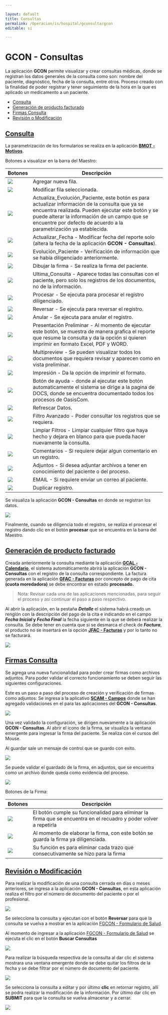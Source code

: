 ```yaml
---

layout: default
title: Consultas
permalink: /Operacion/is/hospital/gconsulta/gcon
editable: si

---
```


# GCON - Consultas

La aplicación **GCON** permite visualizar y crear consultas médicas, donde se registran los datos generales de la consulta como son: nombre del paciente, diagnóstico, fecha de la consulta, entre otros.   Proceso creado con la finalidad de poder registrar y tener seguimiento de la hora en la que es aplicado un medicamento a un paciente.  


* [Consulta](#consulta)
* [Generación de producto facturado](#generación-de-producto-facturado)
* [Firmas Consulta](#firmas-consulta)
* [Revisión o Modificación](#revisión-o-modificación)


## [Consulta](http://docs.oasiscom.com/Operacion/is/hospital/gconsulta/gcon#consulta)


 La parametrización de los formularios se realiza en la aplicación [**BMOT - Motivos**](https://docs.oasiscom.com/Operacion/common/bsistema/bmot).

Botones a visualizar en la barra del Maestro:


| **Botones** | **Descripción** |
| --- | ----------- |
| ![](boton1.png) | Agregar nueva fila. |
| ![](boton2.png)| Modificar fila seleccionada. | 
| ![](boton3.png)| Actualiza_Evolución_Paciente, este botón es para actualizar información de la consulta que ya se encuentra realizada. Pueden ejecutar este botón y se puede alterar la información de un campo que se encuentre por defecto de acuerdo a la parametrización ya establecida. |
| ![](boton4.png) | Actualizar_Fecha - Modificar fecha del reporte solo (altera la fecha de la aplicación **GCON - Consultas**).|
| ![](boton5.png)| Evolución_Paciente - Verificación de información que se habia diligenciado anteriormente. |
| ![](boton6.png)  | Dibujar la firma -  Se realiza la firma del paciente. |
| ![](boton7.png) | Ultima_Consulta -  Aparece todas las consultas con el paciente, pero solo los registros de los documentos, no de la información. |
| ![](boton8.png)| Procesar -  Se ejecuta para procesar el registro diligenciado. |
| ![](boton9.png)| Reversar - Se ejecuta para reversar el registro.|  
| ![](boton10.png) | Anular - Se ejecuta para anular el registro.|  
|  ![](boton11.png) | Presentación Preliminar - Al momento de ejecutar este botón, se muestra de manera grafica el reporte que resume la consulta y da la opción si quieren imprimir en formato Excel, PDF y WORD.|  
| ![](boton12.png) | Multipreview - Se pueden visualizar todos los documentos que requiera revisar y aparecen como en vista preliminar.|  
| ![](boton13.png)| Impresión - Da la opción de imprimir el formato. |  
| ![](boton14.png)| Botón de ayuda - donde al ejecutar este botón automaticamente el sistema se dirige a la pagina de DOCS, donde se encuentra documentado todos los procesos de OasisCom. |  
| ![](boton15.png)| Refrescar Datos.| 
| ![](boton16.png) | Filtro Avanzado - Poder consultar los registros que se requiera.  | 
| ![](boton17.png)| Limpiar Filtros - Limpiar cualquier filtro que haya hecho y dejara en blanco para que pueda hacer nuevamente la consulta.  | 
| ![](boton18.png) | Comentarios - Si requiere dejar algun comentario en un registro.| 
| ![](boton19.png) | Adjuntos - Si desea adjuntar archivos a tener en conocimiento del paciente o del proceso.| 
| ![](boton20.png)| EMAIL - Si requiere enviar un correo al paciente.|
| ![](boton21.png)| Duplicar registro.|

Se visualiza la aplicación **GCON - Consultas** en donde se registran los datos. 

![](gcon1.png)


Finalmente, cuando se diligencia todo el registro, se realiza el procesar el registro dando clic en el botón **procesar** que se encuentra en la barra del Maestro.

## [Generación de producto facturado](http://docs.oasiscom.com/Operacion/is/hospital/gconsulta/gcon#generación-de-producto-facturado)

Creada anteriormente la consulta mediante la aplicación [**GCAL - Calendario**](http://docs.oasiscom.com/Operacion/is/hospital/gcita/gcal#generación-de-producto-facturado), el sistema automáticamente abrirá la aplicación **GCON - Consultas** con el registro de la consulta correspondiente.  La factura generada en la aplicación [**GFAC - Facturas**](http://docs.oasiscom.com/Operacion/is/hospital/gfacturacion/gfac) por concepto de pago de cita **(cuota moredadora)** se debe encontrar en estado **procesado.**

>Nota: Revisar cada una de las aplicaciones mencionadas, para seguir el proceso y así continuar el paso a paso respectivo.

Al abrir la aplicación, en la pestaña **_Detalle_** el sistema habrá creado un renglón con la descripción del pago de la cita e indicando en el campo **_Fecha Inicial_  y _Fecha Final_** la fecha siguiente en la que se deberá realizar la consulta. Se debe tener en cuenta que si se desmarca el check de **_Factura_**, el producto no se insertará en la opción [**JFAC - Facturas**](https://docs.oasiscom.com/Operacion/scm/pos/jcajero/jfac) y por lo tanto no se facturará.  

![](gcon2.png)

 ## [Firmas Consulta](#firmas-consulta)

Se agrega una nueva funcionalidad para poder crear firmas como archivos adjuntos.
Para poder validar el correcto funcionamiento se deben seguir las siguientes configuraciones.

Este es un paso a paso del proceso de creación y verificación de firmas como adjuntos:
Se ingresa a la aplicativo [**SCAM - Campos**](http://docs.oasiscom.com/Operacion/system/sconfig/scam) donde se han agregado  validaciones en el  para las aplicaciones del **GCON - Consultas**. 

![](Firma2.png) 

Una vez validado la configuración, se dirigen nuevamente a la aplicación **GCON - Consultas**.
Al abrir el icono de la firma, se visualiza la ventana emergente para ingresar la firma del paciente. Se realiza con el cursos del Mouse.

Al guardar sale un mensaje de control que se guardo con exito.

![](Firma4.png)

Se puede validar el guardado de la firma, en adjuntos, que se encuentra como un archivo donde queda como evidencia del proceso.

![](Firma7.png)

Botones de la Firma: 

| **Botones** | **Descripción** |
| --- | ----------- |
| ![](imagenlimpiar.png) | El botón cumple su funcionalidad para eliminar la firma que se encuentra en el recuadro y poder volver a repetirla |
| ![](imagenguardar.png) | Al momento de elaborar la firma, con este botón se guarda la firma ya diligenciada. |
| ![](imagendeshacer.png)| Su función es para eliminar cada trazo que consecutivamente se hizo para la firma| 

## [Revisión o Modificación](#revisión-o-modificación)

Para realizar la modificación de una consulta cerrada en días o meses anteriores, se ingresa a la aplicación **GCON - Consultas**, en esta aplicación realiza el filtro por el número de documento del paciente o por el profesional.

![](gcon3.png)

Se selecciona la consulta y ejecutan con el botón **Reversar** para que la consulta se vuelva a mostrar en la aplicación [FGCON - Formulario de Salud](https://docs.oasiscom.com/Operacion/is/hospital/gconsulta/fgcon). 

Al momento de ingresar a la aplicación [FGCON - Formulario de Salud](https://docs.oasiscom.com/Operacion/is/hospital/gconsulta/fgcon) se ejecuta el clic en el botón **Buscar Consultas**

![](gconbuscarconsulta.png)

 Para realizar la búsqueda respectiva de la consulta al dar clic el sistema mostrara una ventana emergente donde se debe quitar los filtros de la fecha y se debe filtrar por el número de documento del paciente.  

![](gconr.png)

Se selecciona la consulta a editar y por último **clic** en retornar registro, allí se podra realizar la modificación de la información. Por último dar clic en **SUBMIT**  para que la consulta se vuelva almacenar y a cerrar. 

![](gconra.png)

 